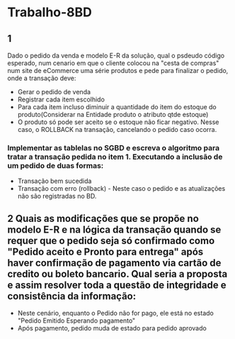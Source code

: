 # Trabalho-8BD

## 1

Dado o pedido da venda e modelo E-R da solução, qual o psdeudo código esperado, num cenario em que o cliente colocou na "cesta de compras" num site de eCommerce uma série produtos e pede para finalizar o pedido, onde a transação deve:

- Gerar o pedido de venda
- Registrar cada item escolhido
- Para cada item incluso diminuir a quantidade do item do estoque do produto(Considerar na Entidade produto o atributo qtde estoque)
- O produto só pode ser aceito se o estoque não ficar negativo. Nesse caso, o ROLLBACK na transação, cancelando o pedido caso ocorra.

### Implementar as tablelas no SGBD e escreva o algoritmo para tratar a transação pedida no item 1. Executando a inclusão de um pedido de duas formas:

- Transação bem sucedida
- Transação com erro (rollback) - Neste caso o pedido e as atualizações não são registradas no BD.

## 2 Quais as modificações que se propõe no modelo E-R e na lógica da transação quando se requer que o pedido seja só confirmado como "Pedido aceito e Pronto para entrega" após haver confirmação de pagamento via cartão de credito ou boleto bancario. Qual seria a proposta e assim resolver toda a questão de integridade e consistência da informação:

- Neste cenário, enquanto o Pedido não for pago, ele está no estado "Pedido Emitido Esperando pagamento"
- Após pagamento, pedido muda de estado para pedido aprovado

